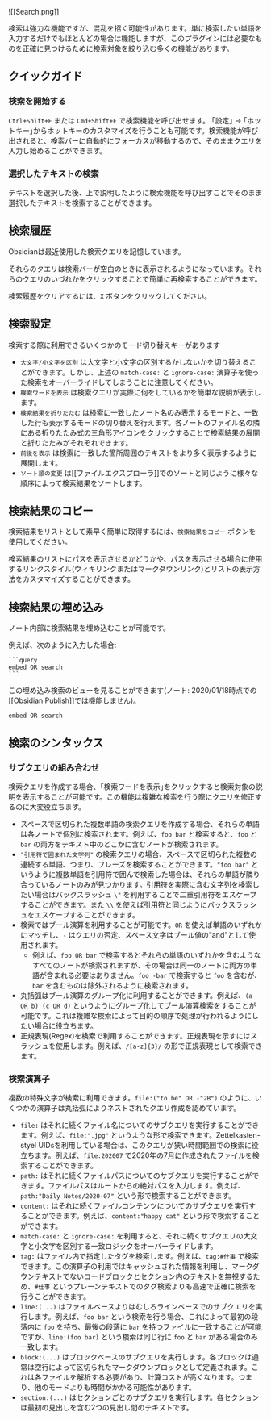![[Search.png]]

検索は強力な機能ですが、混乱を招く可能性があります。単に検索したい単語を入力するだけでもほとんどの場合は機能しますが、このプラグインには必要なものを正確に見つけるために検索対象を絞り込む多くの機能があります。

## クイックガイド

### 検索を開始する

`Ctrl+Shift+F` または `Cmd+Shift+F` で検索機能を呼び出せます。 ｢設定｣ → ｢ホットキー｣からホットキーのカスタマイズを行うことも可能です。検索機能が呼び出されると、検索バーに自動的にフォーカスが移動するので、そのままクエリを入力し始めることができます。

### 選択したテキストの検索

テキストを選択した後、上で説明したように検索機能を呼び出すことでそのまま選択したテキストを検索することができます。
## 検索履歴

Obsidianは最近使用した検索クエリを記憶しています。

それらのクエリは検索バーが空白のときに表示されるようになっています。それらのクエリのいづれかをクリックすることで簡単に再検索することができます。

検索履歴をクリアするには、`X` ボタンをクリックしてください。
## 検索設定

検索する際に利用できるいくつかのモード切り替えキーがあります

- `大文字/小文字を区別` は大文字と小文字の区別するかしないかを切り替えることができます。しかし、上述の `match-case:` と `ignore-case:` 演算子を使った検索をオーバーライドしてしまうことに注意してください。
- `検索ワードを表示` は検索クエリが実際に何をしているかを簡単な説明が表示します。
- `検索結果を折りたたむ` は検索に一致したノート名のみ表示するモードと、一致した行も表示するモードの切り替えを行えます。各ノートのファイル名の隣にある折りたたみ式の三角形アイコンをクリックすることで検索結果の展開と折りたたみがそれぞれできます。
- `前後を表示` は検索に一致した箇所周囲のテキストをより多く表示するように展開します。
- `ソート順の変更` は[[ファイルエクスプローラ]]でのソートと同じように様々な順序によって検索結果をソートします。
## 検索結果のコピー

検索結果をリストとして素早く簡単に取得するには、`検索結果をコピー` ボタンを使用してください。

検索結果のリストにパスを表示させるかどうかや、パスを表示させる場合に使用するリンクスタイル(ウィキリンクまたはマークダウンリンク)とリストの表示方法をカスタマイズすることができます。

## 検索結果の埋め込み

ノート内部に検索結果を埋め込むことが可能です。

例えば、次のように入力した場合:

<pre><code>```query
embed OR search
```</code></pre>

この埋め込み検索のビューを見ることができます(ノート: 2020/01/18時点での[[Obsidian Publish]]では機能しません)。

```query
embed OR search
```

## 検索のシンタックス

### サブクエリの組み合わせ

検索クエリを作成する場合、｢検索ワードを表示｣をクリックすると検索対象の説明を表示することが可能です。この機能は複雑な検索を行う際にクエリを修正するのに大変役立ちます。

- スペースで区切られた複数単語の検索クエリを作成する場合、それらの単語は各ノートで個別に検索されます。例えば、`foo bar` と検索すると、`foo` と `bar` の両方をテキスト中のどこかに含むノートが検索されます。
- `"引用符で囲まれた文字列"` の検索クエリの場合、スペースで区切られた複数の連続する単語、つまり、フレーズを検索することができます。`"foo bar"` というように複数単語を引用符で囲んで検索した場合は、それらの単語が隣り合っているノートのみが見つかります。引用符を実際に含む文字列を検索したい場合はバックスラッシュ `\"` を利用することで二重引用符をエスケープすることができます。また `\\` を使えば引用符と同じようにバックスラッシュをエスケープすることができます。
- 検索ではブール演算を利用することが可能です。`OR` を使えば単語のいずれかにマッチし、`-` はクエリの否定、スペース文字はブール値の"and"として使用されます。
	- 例えば、`foo OR bar` で検索するとそれらの単語のいずれかを含むようなすべてのノートが検索されますが、その場合は同一のノートに両方の単語が含まれる必要はありません。`foo -bar` で検索すると `foo` を含むが、`bar` を含むものは除外されるように検索されます。
- 丸括弧はブール演算のグループ化に利用することができます。例えば、`(a OR b) (c OR d)` というようにグループ化してブール演算検索をすることが可能です。これは複雑な検索によって目的の順序で処理が行われるようにしたい場合に役立ちます。
- 正規表現(Regex)を検索で利用することができます。正規表現を示すにはスラッシュを使用します。例えば、`/[a-z]{3}/` の形で正規表現として検索できます。

### 検索演算子

複数の特殊文字が検索に利用できます。`file:("to be" OR -"2B")` のように、いくつかの演算子は丸括弧によりネストされたクエリ作成を認めています。

-  `file:` はそれに続くファイル名についてのサブクエリを実行することができます。例えば、`file:".jpg"` というような形で検索できます。Zettelkasten-styel UIDsを利用している場合は、このクエリが狭い時間範囲での検索に役立ちます。例えば、`file:202007` で2020年の7月に作成されたファイルを検索することができます。
-  `path:` はそれに続くファイルパスについてのサブクエリを実行することができます。ファイルパスはルートからの絶対パスを入力します。例えば、`path:"Daily Notes/2020-07"` という形で検索することができます。
- `content:` はそれに続くファイルコンテンツについてのサブクエリを実行することができます。例えば、`content:"happy cat"` という形で検索することができます。
-  `match-case:` と `ignore-case:` を利用すると、それに続くサブクエリの大文字と小文字を区別する一致ロジックをオーバーライドします。
- `tag:` はファイル内で指定したタグを検索します。例えば、`tag:#仕事` で検索できます。この演算子の利用ではキャッシュされた情報を利用し、マークダウンテキストでないコードブロックとセクション内のテキストを無視するため、`#仕事` というプレーンテキストでのタグ検索よりも高速で正確に検索を行うことができます。
- `line:(...)` はファイルベースよりはむしろラインベースでのサブクエリを実行します。例えば、`foo bar` という検索を行う場合、これによって最初の段落内に `foo` を持ち、最後の段落に `bar` を持つファイルに一致することが可能ですが、`line:(foo bar)` という検索は同じ行に `foo` と `bar` がある場合のみ一致します。
- `block:(...)` はブロックベースのサブクエリを実行します。各ブロックは通常は空行によって区切られたマークダウンブロックとして定義されます。これは各ファイルを解析する必要があり、計算コストが高くなります。つまり、他のモードよりも時間がかかる可能性があります。
- `section:(...)` はセクションごとのサブクエリを実行します。各セクションは最初の見出しを含む2つの見出し間のテキストです。
